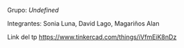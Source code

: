 
 Grupo: _Undefined_

 Integrantes: Sonia Luna,
	      David Lago,
	      Magariños Alan

Link del tp https://www.tinkercad.com/things/iVfmEiK8nDz
